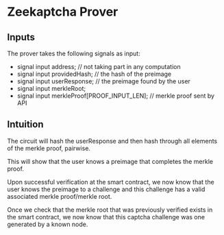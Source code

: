# Zeekaptcha Prover


## Inputs

The prover takes the following signals as input:
- signal input address; // not taking part in any computation
- signal input providedHash; // the hash of the preimage
- signal input userResponse; // the preimage found by the user
- signal input merkleRoot; 
- signal input merkleProof[PROOF_INPUT_LEN]; // merkle proof sent by API



## Intuition

The circuit will hash the userResponse and then hash through all elements of the merkle proof, pairwise.

This will show that the user knows a preimage that completes the merkle proof.

Upon successful verification at the smart contract, we now know that the user knows the preimage 
to a challenge and this challenge has a valid associated merkle proof/merkle root.

Once we check that the merkle root that was previously verified exists in the smart contract, we now know that 
this captcha challenge was one generated by a known node.

